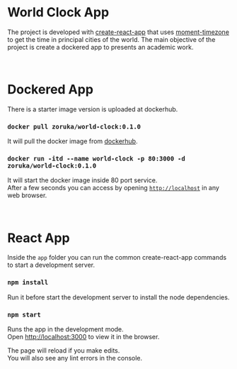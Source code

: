# World Clock App

The project is developed with [create-react-app](https://github.com/facebook/create-react-app) that uses [moment-timezone](https://momentjs.com/timezone/) to get the time in principal cities of the world.
The main objective of the project is create a dockered app to presents an academic work.

<br />

# Dockered App

There is a starter image version is uploaded at dockerhub.

### `docker pull zoruka/world-clock:0.1.0`

It will pull the docker image from [dockerhub](https://hub.docker.com/r/zoruka/world-clock/tags).

### `docker run -itd --name world-clock -p 80:3000 -d zoruka/world-clock:0.1.0`

It will start the docker image inside 80 port service.<br />
After a few seconds you can access by opening [`http://localhost`](http://localhost) in any web browser.

<br />

# React App

Inside the `app` folder you can run the common create-react-app commands to start a development server.

### `npm install`

Run it before start the development server to install the node dependencies.

### `npm start`

Runs the app in the development mode.<br />
Open [http://localhost:3000](http://localhost:3000) to view it in the browser.

The page will reload if you make edits.<br />
You will also see any lint errors in the console.
